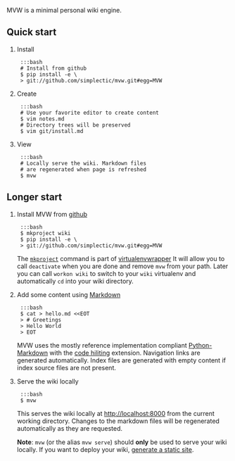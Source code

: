 MVW is a minimal personal wiki engine.

## Quick start
    
1. Install

        :::bash
        # Install from github
        $ pip install -e \
        > git://github.com/simplectic/mvw.git#egg=MVW

2. Create

        :::bash
        # Use your favorite editor to create content
        $ vim notes.md
        # Directory trees will be preserved
        $ vim git/install.md   

3. View

        :::bash
        # Locally serve the wiki. Markdown files
        # are regenerated when page is refreshed
        $ mvw

## Longer start

1. Install MVW from [github][1]

        :::bash
        $ mkproject wiki 
        $ pip install -e \
        > git://github.com/simplectic/mvw.git#egg=MVW

    The [`mkproject`][3] command is part of [virtualenvwrapper][2]
    It will allow you to call `deactivate` when you are done and 
    remove `mvw` from your path.  Later you can call `workon wiki` 
    to switch to your `wiki` virtualenv and automatically `cd` into
    your wiki directory.


2. Add some content using [Markdown][4]

        :::bash
        $ cat > hello.md <<EOT
        > # Greetings
        > Hello World
        > EOT

    MVW uses the mostly reference implementation compliant 
    [Python-Markdown][5] with the [code hiliting][6] extension.
    Navigation links are generated automatically. Index files 
    are generated with empty content if index source files are
    not present.
    
3. Serve the wiki locally

        :::bash
        $ mvw 

    This serves the wiki locally at <http://localhost:8000> from the 
    current working directory. Changes to the markdown files will be
    regenerated automatically as they are requested.
    
    **Note**: `mvw` (or the alias `mvw serve`) should **only** be used to
    serve your wiki locally.  If you want to deploy your wiki, 
    [generate a static site][7].


[1]: http://github.com/simplectic/mvw
[2]: http://www.doughellmann.com/docs/virtualenvwrapper/
[3]: http://www.doughellmann.com/docs/virtualenvwrapper/command_ref.html#project-directory-management
[4]: http://daringfireball.net/projects/markdown/
[5]: http://www.freewisdom.org/projects/python-markdown
[6]: code_hiliting.html
[7]: site_generation.html
